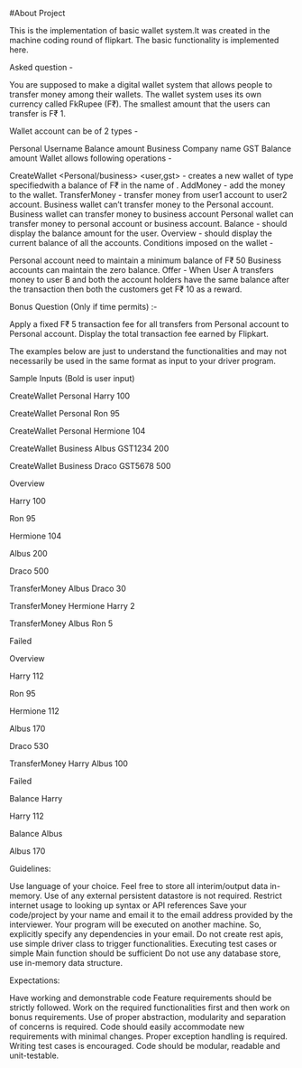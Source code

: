 #About Project 

This is the implementation of basic wallet system.It was created in the machine coding round of flipkart. The basic functionality is implemented here.


Asked question -

You are supposed to make a digital wallet system that allows people to transfer money among their wallets. The wallet system uses its own currency called FkRupee (F₹). The smallest amount that the users can transfer is F₹ 1.

Wallet account can be of 2 types -

Personal
Username
Balance amount
Business 
Company name
GST
Balance amount
Wallet allows following operations -  

CreateWallet <Personal/business> <user,gst> <amount> - creates a new wallet of type specifiedwith a balance of F₹ <amount> in the name of <accountHolder1>.
AddMoney <user> <amount>- add the money to the wallet.
TransferMoney <user1> <user2> <amount> - transfer money from user1 account to user2 account.
Business wallet can’t transfer money to the Personal account.
Business wallet can transfer money to business account
Personal wallet can transfer money to personal account or business account.
Balance <user>- should display the balance amount for the user.
Overview - should display the current balance of all the accounts.
Conditions imposed on the wallet -

Personal account need to maintain a minimum balance of F₹ 50
Business accounts can maintain the zero balance.
Offer - When User A transfers money to user B and both the account holders have the same balance after the transaction then both the customers get F₹ 10 as a reward.

Bonus Question (Only if time permits) :-

Apply a fixed  F₹ 5 transaction fee for all transfers from Personal account to Personal account. Display the total transaction fee earned by Flipkart.

The examples below are just to understand the functionalities and may not necessarily be used in the same format as input to your driver program.

Sample Inputs
(Bold is user input)

CreateWallet Personal Harry 100

CreateWallet Personal Ron 95

CreateWallet Personal Hermione 104

CreateWallet Business Albus GST1234 200

CreateWallet Business Draco GST5678 500

Overview

Harry        100

Ron 95

Hermione 104

Albus 200

Draco 500

TransferMoney Albus Draco 30

TransferMoney Hermione Harry 2

TransferMoney Albus Ron 5

Failed

Overview

Harry        112

Ron 95

Hermione 112

Albus 170

Draco 530

TransferMoney Harry Albus 100

Failed

Balance Harry

Harry 112

Balance Albus

Albus 170



Guidelines:

Use language of your choice.
Feel free to store all interim/output data in-memory. Use of any external persistent datastore is not required.
Restrict internet usage to looking up syntax or API references
Save your code/project by your name and email it to the email address provided by the interviewer. Your program will be executed on another machine. So, explicitly specify any dependencies in your email.
Do not create rest apis, use simple driver class to trigger functionalities.
Executing test cases or simple Main function should be sufficient
Do not use any database store, use in-memory data structure.


Expectations:

Have working and demonstrable code
Feature requirements should be strictly followed. Work on the required functionalities first and then work on bonus requirements.
Use of proper abstraction, modularity and separation of concerns is required.
Code should easily accommodate new requirements with minimal changes.
Proper exception handling is required.
Writing test cases is encouraged.
Code should be modular, readable and unit-testable.
